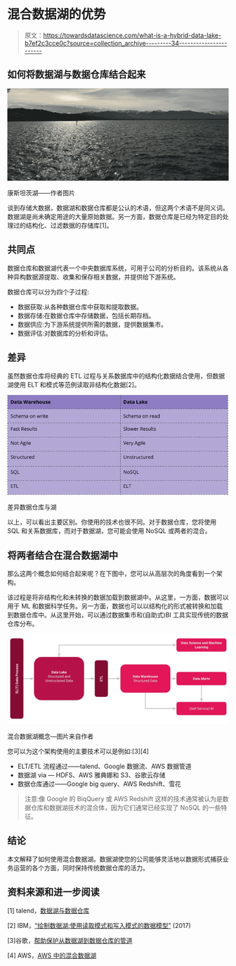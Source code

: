 # 混合数据湖的优势

> 原文：<https://towardsdatascience.com/what-is-a-hybrid-data-lake-b7ef2c3cce0c?source=collection_archive---------34----------------------->

## 如何将数据湖与数据仓库结合起来

![](img/ceede609212130b69ccd506520267d07.png)

康斯坦茨湖——作者图片

谈到存储大数据，数据湖和数据仓库都是公认的术语，但这两个术语不是同义词。数据湖是尚未确定用途的大量原始数据。另一方面，数据仓库是已经为特定目的处理过的结构化、过滤数据的存储库[1]。

## 共同点

数据仓库和数据湖代表一个中央数据库系统，可用于公司的分析目的。该系统从各种异构数据源提取、收集和保存相关数据，并提供给下游系统。

数据仓库可以分为四个子过程:

*   数据获取:从各种数据仓库中获取和提取数据。
*   数据存储:在数据仓库中存储数据，包括长期存档。
*   数据供应:为下游系统提供所需的数据，提供数据集市。
*   数据评估:对数据库的分析和评估。

## 差异

虽然数据仓库将经典的 ETL 过程与关系数据库中的结构化数据结合使用，但数据湖使用 ELT 和模式等范例读取非结构化数据[2]。

![](img/8fe7bb3b9debed44a135e95d3a216235.png)

差异数据仓库与湖

以上，可以看出主要区别。你使用的技术也很不同。对于数据仓库，您将使用 SQL 和关系数据库，而对于数据湖，您可能会使用 NoSQL 或两者的混合。

## 将两者结合在混合数据湖中

那么这两个概念如何结合起来呢？在下图中，您可以从高层次的角度看到一个架构。

该过程是将非结构化和未转换的数据加载到数据湖中。从这里，一方面，数据可以用于 ML 和数据科学任务。另一方面，数据也可以以结构化的形式被转换和加载到数据仓库中。从这里开始，可以通过数据集市和(自助式)BI 工具实现传统的数据仓库分布。

![](img/1ef42c9e17c3fae24bc83a08b0daea89.png)

混合数据湖概念—图片来自作者

您可以为这个架构使用的主要技术可以是例如:[3][4]

*   ELT/ETL 流程通过——talend、Google 数据流、AWS 数据管道
*   数据湖 via — HDFS、AWS 雅典娜和 S3、谷歌云存储
*   数据仓库通过——Google big query、AWS Redshift、雪花

> 注意:像 Google 的 BiqQuery 或 AWS Redshift 这样的技术通常被认为是数据仓库和数据湖技术的混合体，因为它们通常已经实现了 NoSQL 的一些特征。

## 结论

本文解释了如何使用混合数据湖。数据湖使您的公司能够灵活地以数据形式捕获业务运营的各个方面，同时保持传统数据仓库的活力。

## 资料来源和进一步阅读

[1] talend，[数据湖与数据仓库](https://www.talend.com/de/resources/data-lake-vs-data-warehouse/)

[2] IBM，[“绘制数据湖:使用读取模式和写入模式的数据模型”](https://www.ibmbigdatahub.com/blog/charting-data-lake-using-data-models-schema-read-and-schema-write#:~:text=Blogs-,Charting%20the%20data%20lake%3A%20Using%20the%20data%20models%20with%20schema,read%20and%20schema-on-write&text=There%20is%20no%20attempt%20to,-on-read%20data%20stores.) (2017)

[3]谷歌，[帮助保护从数据湖到数据仓库的管道](https://cloud.google.com/solutions/help-secure-the-pipeline-from-your-data-lake-to-your-data-warehouse?hl=en)

[4] AWS，[AWS 中的混合数据湖](https://aws.amazon.com/de/quickstart/architecture/hybrid-data-lake-with-wandisco-fusion/)